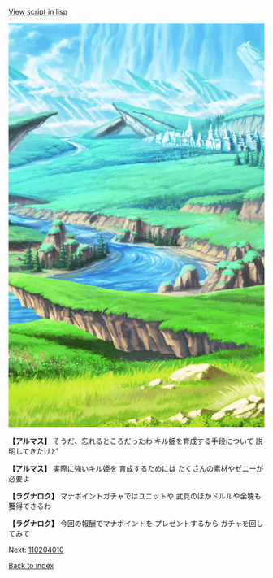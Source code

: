 [View script in lisp](../scripts/110204009.txt)

![plain.png](../images/backgrounds/plain.png)

**【アルマス】**
そうだ、忘れるところだったわ
キル姫を育成する手段について
説明してきたけど

**【アルマス】**
実際に強いキル姫を
育成するためには
たくさんの素材やゼニーが必要よ

**【ラグナロク】**
マナポイントガチャではユニットや
武具のほかドルルや金塊も
獲得できるわ

**【ラグナロク】**
今回の報酬でマナポイントを
プレゼントするから
ガチャを回してみて

Next: [110204010](110204010.md)

[Back to index](index.md)

